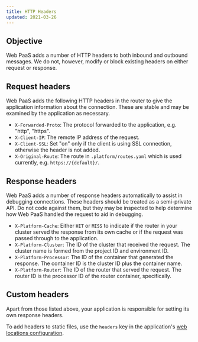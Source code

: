 ```yaml
---
title: HTTP Headers
updated: 2021-03-26
---
```


## Objective  

Web PaaS adds a number of HTTP headers to both inbound and outbound messages.  We do not, however, modify or block existing headers on either request or response.

## Request headers

Web PaaS adds the following HTTP headers in the router to give the application information about the connection.  These are stable and may be examined by the application as necessary.

* `X-Forwarded-Proto`: The protocol forwarded to the application, e.g. "http", "https".
* `X-Client-IP`: The remote IP address of the request.
* `X-Client-SSL`: Set "on" only if the client is using SSL connection, otherwise the header is not added.
* `X-Original-Route`: The route in `.platform/routes.yaml` which is used currently, e.g. `https://{default}/`.

## Response headers

Web PaaS adds a number of response headers automatically to assist in debugging connections.  These headers should be treated as a semi-private API.  Do not code against them, but they may be inspected to help determine how Web PaaS handled the request to aid in debugging.

* `X-Platform-Cache`: Either `HIT` or `MISS` to indicate if the router in your cluster served the response from its own cache or if the request was passed through to the application.
* `X-Platform-Cluster`: The ID of the cluster that received the request.  The cluster name is formed from the project ID and environment ID.
* `X-Platform-Processor`: The ID of the container that generated the response.  The container ID is the cluster ID plus the container name.
* `X-Platform-Router`: The ID of the router that served the request.  The router ID is the processor ID of the router container, specifically.

## Custom headers

Apart from those listed above, your application is responsible for setting its own response headers.

To add headers to static files, use the `headers` key in the application's [web locations configuration](web#how-can-i-control-the-headers-sent-with-my-files.).
